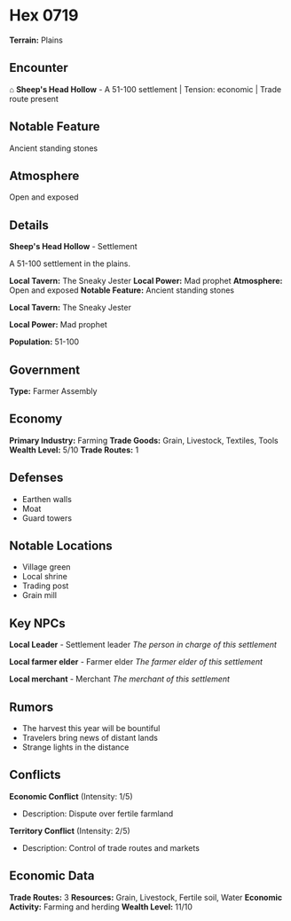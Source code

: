 # Hex 0719

**Terrain:** Plains

## Encounter
⌂ **Sheep's Head Hollow** - A 51-100 settlement | Tension: economic | Trade route present

## Notable Feature
Ancient standing stones

## Atmosphere
Open and exposed

## Details
**Sheep's Head Hollow** - Settlement

A 51-100 settlement in the plains.

**Local Tavern:** The Sneaky Jester
**Local Power:** Mad prophet
**Atmosphere:** Open and exposed
**Notable Feature:** Ancient standing stones

**Local Tavern:** The Sneaky Jester

**Local Power:** Mad prophet

**Population:** 51-100

## Government
**Type:** Farmer Assembly

## Economy
**Primary Industry:** Farming
**Trade Goods:** Grain, Livestock, Textiles, Tools
**Wealth Level:** 5/10
**Trade Routes:** 1

## Defenses
- Earthen walls
- Moat
- Guard towers

## Notable Locations
- Village green
- Local shrine
- Trading post
- Grain mill

## Key NPCs
**Local Leader** - Settlement leader
*The person in charge of this settlement*

**Local farmer elder** - Farmer elder
*The farmer elder of this settlement*

**Local merchant** - Merchant
*The merchant of this settlement*

## Rumors
- The harvest this year will be bountiful
- Travelers bring news of distant lands
- Strange lights in the distance

## Conflicts
**Economic Conflict** (Intensity: 1/5)
- Description: Dispute over fertile farmland

**Territory Conflict** (Intensity: 2/5)
- Description: Control of trade routes and markets

## Economic Data
**Trade Routes:** 3
**Resources:** Grain, Livestock, Fertile soil, Water
**Economic Activity:** Farming and herding
**Wealth Level:** 11/10
